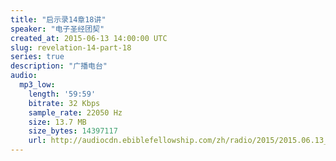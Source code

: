```yaml
---
title: "启示录14章18讲"
speaker: "电子圣经团契"
created_at: 2015-06-13 14:00:00 UTC
slug: revelation-14-part-18
series: true
description: "广播电台"
audio:
  mp3_low:
    length: '59:59'
    bitrate: 32 Kbps
    sample_rate: 22050 Hz
    size: 13.7 MB
    size_bytes: 14397117
    url: http://audiocdn.ebiblefellowship.com/zh/radio/2015/2015.06.13_EBF_-_Revelation_14_Part_18.mp3
---
```

